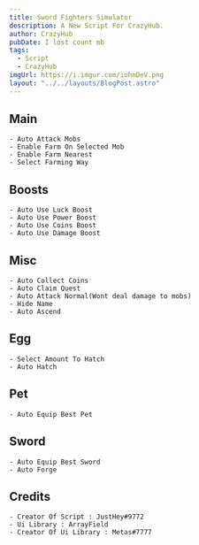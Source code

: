 ```yaml
---
title: Sword Fighters Simulator
description: A New Script For CrazyHub.
author: CrazyHub
pubDate: I lost count mb
tags:
  - Script
  - CrazyHub
imgUrl: https://i.imgur.com/iohnDeV.png
layout: "../../layouts/BlogPost.astro"
---
```



## Main
```
- Auto Attack Mobs
- Enable Farm On Selected Mob
- Enable Farm Nearest
- Select Farming Way
```

## Boosts
```
- Auto Use Luck Boost
- Auto Use Power Boost
- Auto Use Coins Boost
- Auto Use Damage Boost
```

## Misc
```
- Auto Collect Coins
- Auto Claim Quest
- Auto Attack Normal(Wont deal damage to mobs)
- Hide Name
- Auto Ascend
```

## Egg
```
- Select Amount To Hatch
- Auto Hatch
```

## Pet
```
- Auto Equip Best Pet
```

## Sword
```
- Auto Equip Best Sword
- Auto Forge
```

## Credits
```
- Creator Of Script : JustHey#9772
- Ui Library : ArrayField
- Creator Of Ui Library : Metas#7777
```